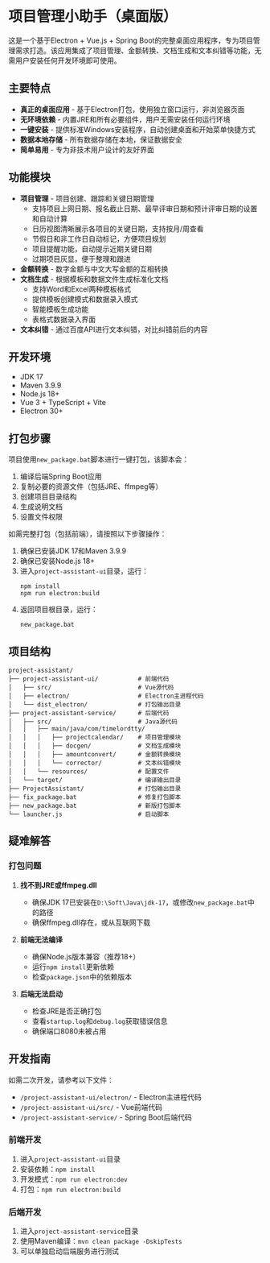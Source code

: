 # 项目管理小助手（桌面版）

这是一个基于Electron + Vue.js + Spring Boot的完整桌面应用程序，专为项目管理需求打造。该应用集成了项目管理、金额转换、文档生成和文本纠错等功能，无需用户安装任何开发环境即可使用。

## 主要特点

- **真正的桌面应用** - 基于Electron打包，使用独立窗口运行，非浏览器页面
- **无环境依赖** - 内置JRE和所有必要组件，用户无需安装任何运行环境
- **一键安装** - 提供标准Windows安装程序，自动创建桌面和开始菜单快捷方式
- **数据本地存储** - 所有数据存储在本地，保证数据安全
- **简单易用** - 专为非技术用户设计的友好界面

## 功能模块

- **项目管理** - 项目创建、跟踪和关键日期管理
  - 支持项目上网日期、报名截止日期、最早评审日期和预计评审日期的设置和自动计算
  - 日历视图清晰展示各项目的关键日期，支持按月/周查看
  - 节假日和非工作日自动标记，方便项目规划
  - 项目提醒功能，自动提示近期关键日期
  - 过期项目灰显，便于整理和跟进
- **金额转换** - 数字金额与中文大写金额的互相转换
- **文档生成** - 根据模板和数据文件生成标准化文档
  - 支持Word和Excel两种模板格式
  - 提供模板创建模式和数据录入模式
  - 智能模板生成功能
  - 表格式数据录入界面
- **文本纠错** - 通过百度API进行文本纠错，对比纠错前后的内容

## 开发环境

- JDK 17
- Maven 3.9.9
- Node.js 18+
- Vue 3 + TypeScript + Vite
- Electron 30+

## 打包步骤

项目使用`new_package.bat`脚本进行一键打包，该脚本会：

1. 编译后端Spring Boot应用
2. 复制必要的资源文件（包括JRE、ffmpeg等）
3. 创建项目目录结构
4. 生成说明文档
5. 设置文件权限

如需完整打包（包括前端），请按照以下步骤操作：

1. 确保已安装JDK 17和Maven 3.9.9
2. 确保已安装Node.js 18+
3. 进入`project-assistant-ui`目录，运行：
   ```
   npm install
   npm run electron:build
   ```
4. 返回项目根目录，运行：
   ```
   new_package.bat
   ```

## 项目结构

```
project-assistant/
├── project-assistant-ui/           # 前端代码
│   ├── src/                        # Vue源代码
│   ├── electron/                   # Electron主进程代码
│   └── dist_electron/              # 打包输出目录
├── project-assistant-service/      # 后端代码
│   ├── src/                        # Java源代码
│   │   ├── main/java/com/timelordtty/
│   │   │   ├── projectcalendar/    # 项目管理模块
│   │   │   ├── docgen/             # 文档生成模块
│   │   │   ├── amountconvert/      # 金额转换模块
│   │   │   └── corrector/          # 文本纠错模块
│   │   └── resources/              # 配置文件
│   └── target/                     # 编译输出目录
├── ProjectAssistant/               # 打包输出目录
├── fix_package.bat                 # 修复打包脚本
├── new_package.bat                 # 新版打包脚本
└── launcher.js                     # 启动脚本
```

## 疑难解答

### 打包问题

1. **找不到JRE或ffmpeg.dll**
   - 确保JDK 17已安装在`D:\Soft\Java\jdk-17`，或修改`new_package.bat`中的路径
   - 确保ffmpeg.dll存在，或从互联网下载

2. **前端无法编译**
   - 确保Node.js版本兼容（推荐18+）
   - 运行`npm install`更新依赖
   - 检查`package.json`中的依赖版本

3. **后端无法启动**
   - 检查JRE是否正确打包
   - 查看`startup.log`和`debug.log`获取错误信息
   - 确保端口8080未被占用

## 开发指南

如需二次开发，请参考以下文件：

- `/project-assistant-ui/electron/` - Electron主进程代码
- `/project-assistant-ui/src/` - Vue前端代码
- `/project-assistant-service/` - Spring Boot后端代码

### 前端开发

1. 进入`project-assistant-ui`目录
2. 安装依赖：`npm install`
3. 开发模式：`npm run electron:dev`
4. 打包：`npm run electron:build`

### 后端开发

1. 进入`project-assistant-service`目录
2. 使用Maven编译：`mvn clean package -DskipTests`
3. 可以单独启动后端服务进行测试 